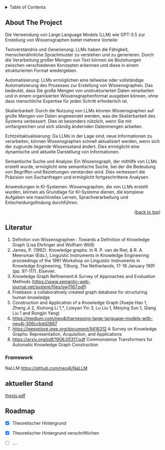 
<a name="readme-top"></a>




<!-- PROJECT LOGO 
<br />
<div align="center">

  <h3 align="center">Erstellung eines Wissensgraphen aus unstrukturierten Daten </h3>

  <p align="center">
    am Beispiel von Neo4j NaLLM Framework
    <br />
    <br />
    <br />
  </p>
</div> -->



<!-- TABLE OF CONTENTS -->
<details>
  <summary>Table of Contents</summary>
  <ol>
    <li>
      <a href="#about-the-project">Über das Projektt</a>
      <ul>
        <li><a href="#built-with">verwendete Technologien</a></li>
      </ul>
    </li>
    <li><a href="#usage">About the Project</a></li>
    <li><a href="#roadmap">Literatur</a></li>
    <li><a href="#contributing">Framework</a></li>
    <li><a href="#license">License</a></li>
    <li><a href="#contact">aktueller Stand</a></li>
    <li><a href="#acknowledgments">Roadmap</a></li>
  </ol>
</details>



<!-- Über das Proejkt -->
## About The Project

Die Verwendung von Large Language Models (LLM) wie GPT-3.5 zur Erstellung von Wissensgraphen bietet mehrere Vorteile:

Textverständnis und Generierung: LLMs haben die Fähigkeit, menschenähnliche Sprachmuster zu verstehen und zu generieren. Durch die Verarbeitung großer Mengen von Text können sie Beziehungen zwischen verschiedenen Konzepten erkennen und diese in einem strukturierten Format wiedergeben.

Automatisierung: LLMs ermöglichen eine teilweise oder vollständige Automatisierung des Prozesses zur Erstellung von Wissensgraphen. Das bedeutet, dass Sie große Mengen von unstrukturierten Daten verarbeiten und in einem organisierten Wissensgraphenformat ausgeben können, ohne dass menschliche Expertise für jeden Schritt erforderlich ist.

Skalierbarkeit: Durch die Nutzung von LLMs können Wissensgraphen auf große Mengen von Daten angewendet werden, was die Skalierbarkeit des Systems verbessert. Dies ist besonders nützlich, wenn Sie mit umfangreichen und sich ständig ändernden Datenmengen arbeiten.

Echtzeitaktualisierung: Da LLMs in der Lage sind, neue Informationen zu verarbeiten, können Wissensgraphen schnell aktualisiert werden, wenn sich der zugrunde liegende Wissensstand ändert. Dies ermöglicht eine dynamische und aktuelle Darstellung von Informationen.

Semantische Suche und Analyse: Ein Wissensgraph, der mithilfe von LLMs erstellt wurde, ermöglicht eine semantische Suche, bei der die Bedeutung von Begriffen und Beziehungen verstanden wird. Dies verbessert die Präzision von Suchanfragen und ermöglicht fortgeschrittene Analysen.

Anwendungen in KI-Systemen: Wissensgraphen, die von LLMs erstellt wurden, können als Grundlage für KI-Systeme dienen, die komplexe Aufgaben wie maschinelles Lernen, Sprachverarbeitung und Entscheidungsfindung durchführen.

<p align="right">(<a href="#readme-top">back to top</a>)</p>





<!-- Literatur -->
## Literatur

1. Definiton von Wissensgraphen : Towards a Definition of Knowledge Graph  (Lisa Ehrlinger and Wolfram Wöß)
2. James, P. (1992). Knowledge graphs. In R. P. van de Riet, & R. A. Meersman (Eds.), Linguistic Instruments in Knowledge Engineering: proceedings of the 1991 Workshop on Linguistic Instruments in Knowledge Engineering, Tilburg, The Netherlands, 17-18 January 1991 (pp. 97-117). Elsevier.
3. Knowledge Graph Refinement:A Survey of Approaches and Evaluation Methods (https://www.semantic-web-journal.net/system/files/swj1167.pdf)
4. Freebase: a collaboratively created graph database for structuring human knowledge
5. Construction and Application of a Knowledge Graph (Xuejie Hao 1, Zheng Ji 2, Xiuhong Li 1,*, Lizeyan Yin 3, Lu Liu 1, Meiying Sun 1, Qiang Liu 1 and Rongjin Yang)
6. https://medium.com/neo4j/harnessing-large-language-models-with-neo4j-306ccbdd2867
7. https://ieeexplore.ieee.org/document/9416312 A Survey on Knowledge Graphs: Representation, Acquisition, and Applications
8. https://arxiv.org/pdf/1906.05317.pdf  Commonsense Transformers
for Automatic Knowledge Graph Construction

### Framework

NaLLM https://github.com/neo4j/NaLLM




<!-- USAGE EXAMPLES -->
## aktueller Stand

[thesis.pdf](https://github.com/HoudaElAbbassi/TextToKG/blob/main/out/thesis.pdf)


<!-- ROADMAP -->
## Roadmap

- [x] Theoretischer Hintergrund 
- [x] Theoretischer Hintergrund verschriftlichen
- [ ] ....




